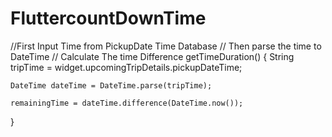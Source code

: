 # FluttercountDownTime

//First Input Time from PickupDate Time Database
// Then parse the time to  DateTime
// Calculate The time Difference
 getTimeDuration() {
    String tripTime = widget.upcomingTripDetails.pickupDateTime;

    DateTime dateTime = DateTime.parse(tripTime);

    remainingTime = dateTime.difference(DateTime.now());
  }
